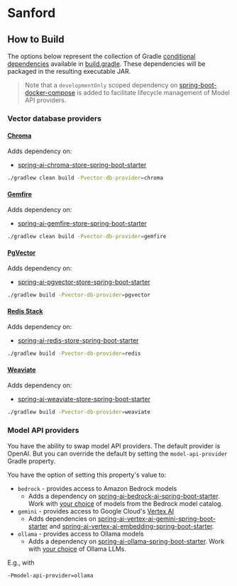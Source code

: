 # Sanford

## How to Build

The options below represent the collection of Gradle [conditional dependencies](https://www.baeldung.com/gradle-conditional-dependencies#configuring-conditional-dependency) available in [build.gradle](../build.gradle).  These dependencies will be packaged in the resulting executable JAR.

> Note that a `developmentOnly` scoped dependency on [spring-boot-docker-compose](https://docs.spring.io/spring-boot/reference/features/dev-services.html#features.dev-services.docker-compose) is added to facilitate lifecycle management of Model API providers.

### Vector database providers

#### [Chroma](https://docs.trychroma.com/guides)

Adds dependency on:

* [spring-ai-chroma-store-spring-boot-starter](https://docs.spring.io/spring-ai/reference/api/vectordbs/chroma.html)


```bash
./gradlew clean build -Pvector-db-provider=chroma
```

#### [Gemfire](https://gemfire.dev/)

Adds dependency on:

* [spring-ai-gemfire-store-spring-boot-starter](https://docs.spring.io/spring-ai/reference/api/vectordbs/gemfire.html)


```bash
./gradlew clean build -Pvector-db-provider=gemfire
```

#### [PgVector](https://github.com/pgvector/pgvector)

Adds dependency on:

* [spring-ai-pgvector-store-spring-boot-starter](https://docs.spring.io/spring-ai/reference/api/vectordbs/pgvector.html)

```bash
./gradlew build -Pvector-db-provider=pgvector
```

#### [Redis Stack](https://redis.io/about/about-stack/)

Adds dependency on:

* [spring-ai-redis-store-spring-boot-starter](https://docs.spring.io/spring-ai/reference/api/vectordbs/redis.html)

```bash
./gradlew build -Pvector-db-provider=redis
```

#### [Weaviate](https://weaviate.io/developers/weaviate)

Adds dependency on:

* [spring-ai-weaviate-store-spring-boot-starter](https://docs.spring.io/spring-ai/reference/api/vectordbs/weaviate.html)

```bash
./gradlew build -Pvector-db-provider=weaviate
```

### Model API providers

You have the ability to swap model API providers.  The default provider is OpenAI.  But you can override the default by setting the `model-api-provider` Gradle property.

You have the option of setting this property's value to:

* `bedrock` - provides access to Amazon Bedrock models
  * Adds a dependency on [spring-ai-bedrock-ai-spring-boot-starter](https://docs.spring.io/spring-ai/reference/api/bedrock-chat.html).  Work with [your choice](https://us-east-1.console.aws.amazon.com/bedrock/home?region=us-east-1#/model-catalog) of models from the Bedrock model catalog.
* `gemini` - provides access to Google Cloud's [Vertex AI](https://cloud.google.com/vertex-ai/generative-ai/docs/multimodal/call-vertex-using-openai-library)
  * Adds dependencies on [spring-ai-vertex-ai-gemini-spring-boot-starter](https://docs.spring.io/spring-ai/reference/api/chat/vertexai-gemini-chat.html) and [spring-ai-vertex-ai-embedding-spring-boot-starter](https://docs.spring.io/spring-ai/reference/api/embeddings/vertexai-embeddings-text.html).
* `ollama` - provides access to Ollama models
  * Adds a dependency on [spring-ai-ollama-spring-boot-starter](https://docs.spring.io/spring-ai/reference/api/chat/ollama-chat.html).  Work with [your choice](https://ollama.com/search) of Ollama LLMs.

E.g., with

```commandline
-Pmodel-api-provider=ollama
```
